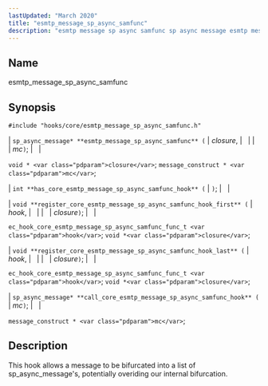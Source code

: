 ```yaml
---
lastUpdated: "March 2020"
title: "esmtp_message_sp_async_samfunc"
description: "esmtp message sp async samfunc sp async message esmtp message sp async samfunc closure mc void closure message construct mc int has core esmtp message sp async samfunc hook void register core esmtp message sp async samfunc hook first hook closure ec hook core esmtp message sp async samfunc func..."
---
```


<a name="hooks.core.esmtp_message_sp_async_samfunc"></a> 
## Name

esmtp_message_sp_async_samfunc

## Synopsis

`#include "hooks/core/esmtp_message_sp_async_samfunc.h"`

| `sp_async_message* **esmtp_message_sp_async_samfunc** (` | <var class="pdparam">closure</var>, |   |
|   | <var class="pdparam">mc</var>`)`; |   |

`void * <var class="pdparam">closure</var>`;
`message_construct * <var class="pdparam">mc</var>`;

| `int **has_core_esmtp_message_sp_async_samfunc_hook** (` | `)`; |   |

| `void **register_core_esmtp_message_sp_async_samfunc_hook_first** (` | <var class="pdparam">hook</var>, |   |
|   | <var class="pdparam">closure</var>`)`; |   |

`ec_hook_core_esmtp_message_sp_async_samfunc_func_t <var class="pdparam">hook</var>`;
`void *<var class="pdparam">closure</var>`;

| `void **register_core_esmtp_message_sp_async_samfunc_hook_last** (` | <var class="pdparam">hook</var>, |   |
|   | <var class="pdparam">closure</var>`)`; |   |

`ec_hook_core_esmtp_message_sp_async_samfunc_func_t <var class="pdparam">hook</var>`;
`void *<var class="pdparam">closure</var>`;

| `sp_async_message* **call_core_esmtp_message_sp_async_samfunc_hook** (` | <var class="pdparam">mc</var>`)`; |   |

`message_construct * <var class="pdparam">mc</var>`;<a name="idp45840496"></a> 
## Description

This hook allows a message to be bifurcated into a list of sp_async_message's, potentially overiding our internal bifurcation.